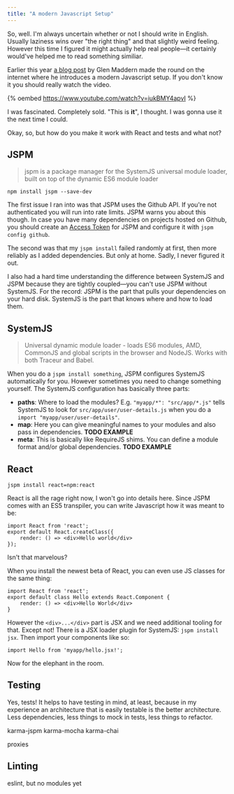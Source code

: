```yaml
---
title: "A modern Javascript Setup"
---
```


So, well. I'm always uncertain whether or not I should write in English. Usually laziness wins over "the right thing" and that slightly weird feeling. However this time I figured it might actually help real people—it certainly would've helped me to read something similiar.

Earlier this year [a blog post](http://glenmaddern.com/articles/javascript-in-2015) by Glen Maddern made the round on the internet where he introduces a modern Javascript setup. If you don't know it you should really watch the video.

{% oembed https://www.youtube.com/watch?v=iukBMY4apvI %}

I was fascinated. Completely sold. "This is **it**", I thought. I was gonna use it the next time I could.

Okay, so, but how do you make it work with React and tests and what not?

## JSPM

> jspm is a package manager for the SystemJS universal module loader, built on top of the dynamic ES6 module loader

    npm install jspm --save-dev

The first issue I ran into was that JSPM uses the Github API. If you're not authenticated you will run into rate limits. JSPM warns you about this though. In case you have many dependencies on projects hosted on Github, you should create an [Access Token](https://github.com/settings/applications) for JSPM and configure it with `jspm config github`.

The second was that my `jspm install` failed randomly at first, then more reliably as I added dependencies. But only at home. Sadly, I never figured it out.

I also had a hard time understanding the difference between SystemJS and JSPM because they are tightly coupled—you can't use JSPM without SystemJS. For the record: JSPM is the part that pulls your dependencies on your hard disk. SystemJS is the part that knows where and how to load them.

## SystemJS

> Universal dynamic module loader - loads ES6 modules, AMD, CommonJS and global scripts in the browser and NodeJS. Works with both Traceur and Babel.

When you do a `jspm install something`, JSPM configures SystemJS automatically for you. However sometimes you need to change something yourself. The SystemJS configuration has basically three parts:

* **paths**: Where to load the modules? E.g. `"myapp/*": "src/app/*.js"` tells SystemJS to look for `src/app/user/user-details.js` when you do a `import "myapp/user/user-details"`.
* **map**: Here you can give meaningful names to your modules and also pass in dependencies. **TODO EXAMPLE**
* **meta**: This is basically like RequireJS shims. You can define a module format and/or global dependencies. **TODO EXAMPLE**

## React

    jspm install react=npm:react

React is all the rage right now, I won't go into details here. Since JSPM comes with an ES5 transpiler, you can write Javascript how it was meant to be:

    import React from 'react';
    export default React.createClass({
        render: () => <div>Hello world</div>
    });

Isn't that marvelous?

When you install the newest beta of React, you can even use JS classes for the same thing:

    import React from 'react';
    export default class Hello extends React.Component {
        render: () => <div>Hello World</div>
    }

However the `<div>...</div>` part is JSX and we need additional tooling for that. Except not! There is a JSX loader plugin for SystemJS: `jspm install jsx`. Then import your components like so:

    import Hello from 'myapp/hello.jsx!';

Now for the elephant in the room.

## Testing

Yes, tests! It helps to have testing in mind, at least, because in my experience an architecture that is easily testable is the better architecture. Less dependencies, less things to mock in tests, less things to refactor.

karma-jspm
karma-mocha
karma-chai

proxies

## Linting

eslint, but no modules yet